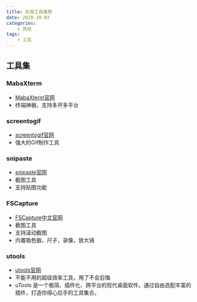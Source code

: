 ```yaml
---
title: 实用工具推荐
date: 2020-10-03
categories: 
    - 其他
tags: 
    - 工具
---
```


## 工具集

### MabaXterm
- [MabaXterm官网](https://mobaxterm.mobatek.net/)
- 终端神器，支持多开多平台

### screentogif
- [screentogif官网](https://www.screentogif.com/)
- 强大的Gif制作工具

### snipaste
- [snipaste官网](https://www.snipaste.com/)
- 截图工具
- 支持贴图功能

### FSCapture
- [FSCapture中文官网](https://www.faststonecapture.cn/)
- 截图工具
- 支持滚动截图
- 内置吸色器，尺子，录像，放大镜


### utools
- [utools官网](https://www.u.tools/)
- 不能不用的超级效率工具，用了不会后悔
- uTools 是一个极简、插件化、跨平台的现代桌面软件。通过自由选配丰富的插件，打造你得心应手的工具集合。

<Love text="爱你"/>
